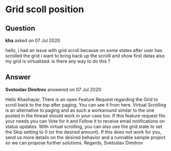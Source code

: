 # Grid scoll position

## Question

**kha** asked on 07 Jul 2020

hello, i had an issue with grid scroll because on some states after user has scrolled the grid i want to bring back up the scrolll and show first datas also my grid is virtualized. is there any way to do this ?

## Answer

**Svetoslav Dimitrov** answered on 07 Jul 2020

Hello Khashayar, There is an open Feature Request regarding the Grid to scroll back to the top after paging. You can see it from here. Virtual Scrolling is an alternative to paging and as such a workaround similar to the one posted in the thread should work in your case too. If this feature request fits your needs you can Vote for it and Follow it to receive email notifications on status updates. With virtual scrolling, you can also use the grid state to set the Skip setting to 0 (or the desired amount). If this does not work for you, send us more details on the desired behavior and a runnable sample project so we can propose further solutions. Regards, Svetoslav Dimitrov
